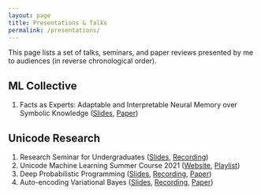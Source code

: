 ```yaml
---
layout: page
title: Presentations & Talks
permalink: /presentations/
---
```


This page lists a set of talks, seminars, and paper reviews presented by me to audiences (in reverse chronological order).

## ML Collective

1. Facts as Experts: Adaptable and Interpretable Neural Memory over Symbolic Knowledge ([Slides](https://drive.google.com/file/d/1OKqP6_icQLwxY70u48M4U2Kf-J2r1aPp/view?usp=sharing), [Paper](https://arxiv.org/pdf/2007.00849.pdf))

## Unicode Research

1. Research Seminar for Undergraduates ([Slides](https://drive.google.com/file/d/1BNai1MVN7mx0wuAFgYVKfh48YF-D3PDS/view), [Recording](https://youtu.be/_0VpUNATCdY))
2. Unicode Machine Learning Summer Course 2021 ([Website](https://djunicode.github.io/umlsc-2021/), [Playlist](https://www.youtube.com/playlist?list=PLob0yCmJjJ3WwlHmGlTd8ZmqAjrBKDv84))
3. Deep Probabilistic Programming ([Slides](https://drive.google.com/file/d/1NBji25U3QGr-Zt6qBGTppVaPJ4BE_i1f/view), [Recording](https://www.youtube.com/watch?v=nT8ISRrUixQ&list=PLob0yCmJjJ3U6vUrmExdTpMoRh43c1nXK&index=7), [Paper](https://arxiv.org/pdf/1701.03757.pdf))
4. Auto-encoding Variational Bayes ([Slides](https://drive.google.com/file/d/1or8TXSdZx93AIa5eqtAiyMKhKI5fnUiF/view), [Recording](https://www.youtube.com/watch?v=bSQ129B_2jM&list=PLob0yCmJjJ3U6vUrmExdTpMoRh43c1nXK&index=6), [Paper](https://arxiv.org/pdf/1312.6114.pdf))
